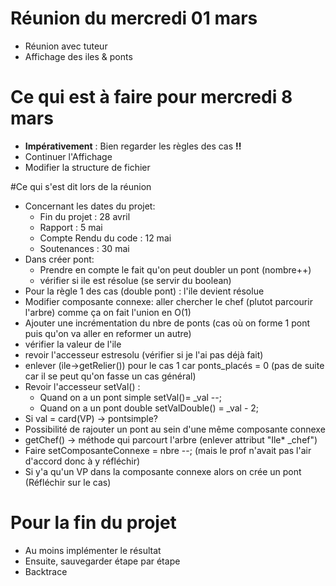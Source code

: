 # Réunion du mercredi 01 mars
- Réunion avec tuteur
- Affichage des iles & ponts

# Ce qui est à faire pour mercredi 8 mars
- **Impérativement** : Bien regarder les règles des cas **!!**
- Continuer l'Affichage
- Modifier la structure de fichier

#Ce qui s'est dit lors de la réunion
- Concernant les dates du projet:
    - Fin du projet : 28 avril
    - Rapport : 5 mai
    - Compte Rendu du code : 12 mai
    - Soutenances : 30 mai
- Dans créer pont:
    - Prendre en compte le fait qu'on peut doubler un pont (nombre++)
    - vérifier si ile est résolue (se servir du boolean)
- Pour la règle 1 des cas (double pont) : l'ile devient résolue
- Modifier composante connexe: aller chercher le chef (plutot parcourir l'arbre) comme ça on fait l'union en O(1)
- Ajouter une incrémentation du nbre de ponts (cas où on forme 1 pont puis qu'on va aller en reformer un autre)
- vérifier la valeur de l'ile
- revoir l'accesseur estresolu (vérifier si je l'ai pas déjà fait)
- enlever (ile->getRelier()) pour le cas 1 car ponts_placés = 0 (pas de suite car il se peut qu'on fasse un cas général)
- Revoir l'accesseur setVal() :
    - Quand on a un pont simple setVal()= \_val --;
    - Quand on a un pont double setValDouble() = \_val - 2;
- Si val = card(VP) -> pontsimple?
- Possibilité de rajouter un pont au sein d'une même composante connexe
- getChef() -> méthode qui parcourt l'arbre (enlever attribut "Ile* \_chef")
- Faire setComposanteConnexe = nbre --; (mais le prof n'avait pas l'air d'accord donc à y réfléchir)
- Si y'a qu'un VP dans la composante connexe alors on crée un pont (Réfléchir sur le cas)

# Pour la fin du projet
- Au moins implémenter le résultat
- Ensuite, sauvegarder étape par étape
- Backtrace
